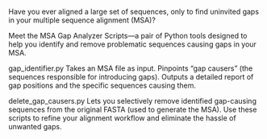 Have you ever aligned a large set of sequences, only to find uninvited gaps in your multiple sequence alignment (MSA)?

Meet the MSA Gap Analyzer Scripts—a pair of Python tools designed to help you identify and remove problematic sequences causing gaps in your MSA.

gap_identifier.py
Takes an MSA file as input.
Pinpoints “gap causers” (the sequences responsible for introducing gaps).
Outputs a detailed report of gap positions and the specific sequences causing them.

delete_gap_causers.py
Lets you selectively remove identified gap-causing sequences from the original FASTA (used to generate the MSA).
Use these scripts to refine your alignment workflow and eliminate the hassle of unwanted gaps.
